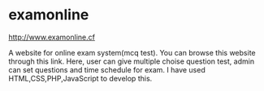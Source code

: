 # examonline
http://www.examonline.cf

A website for online exam system(mcq test). You can browse this website through this link.
Here, user can give multiple choise question test, admin can set questions and time schedule for exam. I have used HTML,CSS,PHP,JavaScript to develop this.

